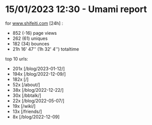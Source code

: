 # 15/01/2023 12:30 - Umami report
for www.shifeiti.com [24h] :

 - 852 (-16) page views
 - 262 (61) uniques
 - 182 (34) bounces
 - 21h 16' 47'' (1h 32' 4'') totaltime


top 10 urls:
 - 201x [/blog/2023-01-12/]
 - 194x [/blog/2022-12-09/]
 - 182x [/]
 - 52x [/about/]
 - 38x [/blog/2022-12-22/]
 - 30x [/bbtalk/]
 - 22x [/blog/2022-05-07/]
 - 19x [/wiki/]
 - 13x [/friends/]
 - 8x [/blog/2022-12-09]


